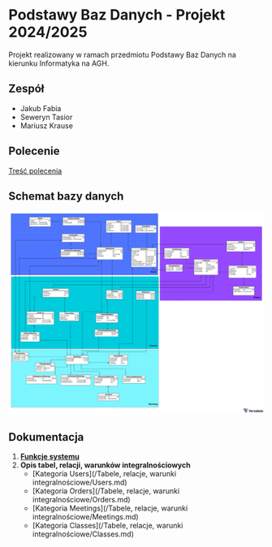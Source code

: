 # Podstawy Baz Danych - Projekt 2024/2025

Projekt realizowany w ramach przedmiotu Podstawy Baz Danych na kierunku Informatyka na AGH.

## Zespół

- Jakub Fabia
- Seweryn Tasior
- Mariusz Krause

## Polecenie

[Treść polecenia](/Projektowanie/BD_2024.pdf)

## Schemat bazy danych

![schemat](/Projektowanie/Schemat-2025-01-10.png)

## Dokumentacja

1. **[Funkcje systemu](/Projektowanie/funkcjeSystemu.md)**
2. **Opis tabel, relacji, warunków integralnościowych**
    * [Kategoria Users](/Tabele, relacje, warunki integralnościowe/Users.md)
    * [Kategoria Orders](/Tabele, relacje, warunki integralnościowe/Orders.md)
    * [Kategoria Meetings](/Tabele, relacje, warunki integralnościowe/Meetings.md)
    * [Kategoria Classes](/Tabele, relacje, warunki integralnościowe/Classes.md)